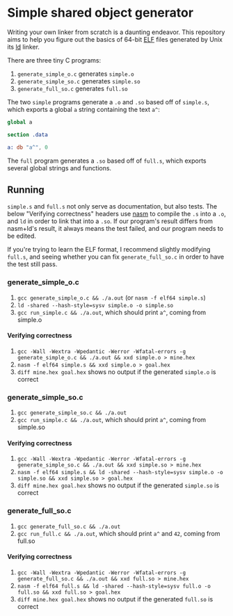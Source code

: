 # Simple shared object generator

Writing your own linker from scratch is a daunting endeavor. This repository aims to help you figure out the basics of 64-bit [ELF](https://en.wikipedia.org/wiki/Executable_and_Linkable_Format) files generated by Unix its [ld](https://en.wikipedia.org/wiki/Linker_(computing)#Common_implementations) linker.

There are three tiny C programs:

1. `generate_simple_o.c` generates `simple.o`
2. `generate_simple_so.c` generates `simple.so`
3. `generate_full_so.c` generates `full.so`

The two `simple` programs generate a `.o` and `.so` based off of `simple.s`, which exports a global `a` string containing the text `a^`:

```nasm
global a

section .data

a: db "a^", 0
```

The `full` program generates a `.so` based off of `full.s`, which exports several global strings and functions.

## Running

`simple.s` and `full.s` not only serve as documentation, but also tests. The below "Verifying correctness" headers use [nasm](https://en.wikipedia.org/wiki/Netwide_Assembler) to compile the `.s` into a `.o`, and `ld` in order to link that into a `.so`. If our program's result differs from nasm+ld's result, it always means the test failed, and our program needs to be edited.

If you're trying to learn the ELF format, I recommend slightly modifying `full.s`, and seeing whether you can fix `generate_full_so.c` in order to have the test still pass.

### generate_simple_o.c

1. `gcc generate_simple_o.c && ./a.out` (or `nasm -f elf64 simple.s`)
2. `ld -shared --hash-style=sysv simple.o -o simple.so`
3. `gcc run_simple.c && ./a.out`, which should print `a^`, coming from simple.o

#### Verifying correctness

1. `gcc -Wall -Wextra -Wpedantic -Werror -Wfatal-errors -g generate_simple_o.c && ./a.out && xxd simple.o > mine.hex`
2. `nasm -f elf64 simple.s && xxd simple.o > goal.hex`
3. `diff mine.hex goal.hex` shows no output if the generated `simple.o` is correct

### generate_simple_so.c

1. `gcc generate_simple_so.c && ./a.out`
2. `gcc run_simple.c && ./a.out`, which should print `a^`, coming from simple.so

#### Verifying correctness

1. `gcc -Wall -Wextra -Wpedantic -Werror -Wfatal-errors -g generate_simple_so.c && ./a.out && xxd simple.so > mine.hex`
2. `nasm -f elf64 simple.s && ld -shared --hash-style=sysv simple.o -o simple.so && xxd simple.so > goal.hex`
3. `diff mine.hex goal.hex` shows no output if the generated `simple.so` is correct

### generate_full_so.c

1. `gcc generate_full_so.c && ./a.out`
2. `gcc run_full.c && ./a.out`, which should print `a^` and `42`, coming from full.so

#### Verifying correctness

1. `gcc -Wall -Wextra -Wpedantic -Werror -Wfatal-errors -g generate_full_so.c && ./a.out && xxd full.so > mine.hex`
2. `nasm -f elf64 full.s && ld -shared --hash-style=sysv full.o -o full.so && xxd full.so > goal.hex`
3. `diff mine.hex goal.hex` shows no output if the generated `full.so` is correct
